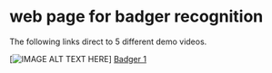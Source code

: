 # web page for badger recognition
The following links direct to 5 different demo videos. 




[![IMAGE ALT TEXT HERE](https://youtu.be/u4Bp4VyX5bA/0.jpg)]
[Badger 1](https://youtu.be/u4Bp4VyX5bA)

